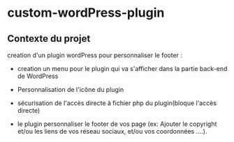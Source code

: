 # custom-wordPress-plugin

## Contexte du projet

creation d'un plugin wordPress pour personnaliser le footer :

- creation un menu pour le plugin qui va s'afficher dans la partie back-end de WordPress

- Personnalisation de l'icône du plugin

- sécurisation de l'accès directe à fichier php du plugin(bloque l'accès directe)

- le plugin personnaliser le footer de vos page (ex: Ajouter le copyright et/ou les liens de vos réseau sociaux, et/ou vos coordonnées ....).
